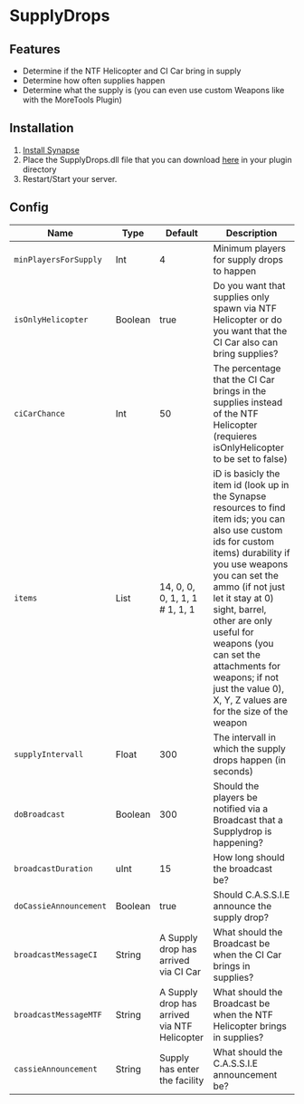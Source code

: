 # SupplyDrops

## Features
* Determine if the NTF Helicopter and CI Car bring in supply
* Determine how often supplies happen
* Determine what the supply is (you can even use custom Weapons like with the MoreTools Plugin)

## Installation
1. [Install Synapse](https://github.com/SynapseSL/Synapse/wiki#hosting-guides)
2. Place the SupplyDrops.dll file that you can download [here](https://github.com/TheVoidNebula/SupplyDrops/releases) in your plugin directory
3. Restart/Start your server.

## Config
Name  | Type | Default | Description
------------ | ------------ | ------------- | ------------ 
`minPlayersForSupply` | Int | 4 | Minimum players for supply drops to happen
`isOnlyHelicopter` | Boolean | true | Do you want that supplies only spawn via NTF Helicopter or do you want that the CI Car also can bring supplies?
`ciCarChance` | Int | 50 | The percentage that the CI Car brings in the supplies instead of the NTF Helicopter (requieres isOnlyHelicopter to be set to false)
`items` | List | 14, 0, 0, 0, 1, 1, 1 #  1, 1, 1 | iD is basicly the item id (look up in the Synapse resources to find item ids; you can also use custom ids for custom items) durability if you use weapons you can set the ammo (if not just let it stay at 0) sight, barrel, other are only useful for weapons (you can set the attachments for weapons; if not just the value 0), X, Y, Z values are for the size of the weapon
`supplyIntervall` | Float | 300 | The intervall in which the supply drops happen (in seconds)
`doBroadcast` | Boolean | 300 | Should the players be notified via a Broadcast that a Supplydrop is happening?
`broadcastDuration` | uInt | 15 | How long should the broadcast be?
`doCassieAnnouncement` | Boolean | true | Should C.A.S.S.I.E announce the supply drop?
`broadcastMessageCI` | String | A Supply drop has arrived via CI Car | What should the Broadcast be when the CI Car brings in supplies?
`broadcastMessageMTF` | String | A Supply drop has arrived via NTF Helicopter | What should the Broadcast be when the NTF Helicopter brings in supplies?
`cassieAnnouncement` | String | Supply has enter the facility | What should the C.A.S.S.I.E announcement be?
